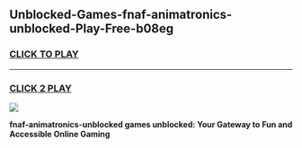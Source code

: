 
## Unblocked-Games-fnaf-animatronics-unblocked-Play-Free-b08eg
<h3>
<a href="https://premium76.site?title=fnaf-animatronics-unblocked&ref=10A">CLICK TO PLAY</a></h3>
<hr>

<h3>
<a href="https://premium76.site?title=fnaf-animatronics-unblocked&ref=10A">CLICK 2 PLAY</a>
  
</h3>

<a href="https://premium76.site?title=fnaf-animatronics-unblocked&ref=10A"><img src="https://clearcache.store/games.png"></a>


**fnaf-animatronics-unblocked games unblocked: Your Gateway to Fun and Accessible Online Gaming**
